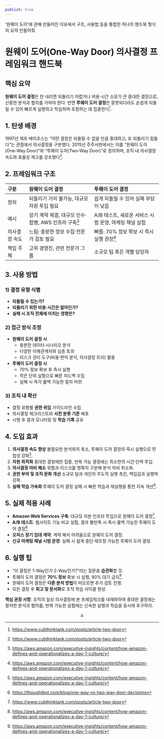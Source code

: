 ```yaml
---
publish: true
---
```


'원웨이 도어'에 관해 만들어진 이유에서 구조, 사용법 등을 통합한 하나의 핸드북 형식의 요약 만들어줘

# 원웨이 도어(One-Way Door) 의사결정 프레임워크 핸드북

## 핵심 요약

**원웨이 도어 결정**은 한 내리면 되돌리기 어렵거나 비용·시간 소모가 큰 중대한 결정으로, 신중한 분석과 협의를 거쳐야 한다. 반면 **투웨이 도어 결정**은 잘못되더라도 손쉽게 되돌릴 수 있어 빠르게 실행하고 학습하며 조정하는 데 집중한다[^1].

## 1. 탄생 배경

1997년 제프 베이조스는 “어떤 결정은 되돌릴 수 없을 만큼 중대하고, 또 되돌리기 힘들다”는 관점에서 의사결정을 구분했다. 2015년 주주서한에서는 이를 “원웨이 도어(One-Way Door)”와 “투웨이 도어(Two-Way Door)”로 정의하며, 조직 내 의사결정 속도와 효율성 제고를 강조했다[^1].

## 2. 프레임워크 구조

| 구분 | 원웨이 도어 결정 | 투웨이 도어 결정 |
| :-- | :-- | :-- |
| 정의 | 되돌리기 거의 불가능, 대규모 자원 투입 필요 | 쉽게 되돌릴 수 있어 실패 부담이 낮음 |
| 예시 | 장기 계약 체결, 대규모 인수·합병, AWS 인프라 구축[^2] | A/B 테스트, 새로운 서비스 시범 운영, 마케팅 채널 실험 |
| 의사결정 속도 | 느림: 충분한 정보 수집·전문가 검토 필요 | 빠름: 70% 정보 확보 시 즉시 실행 권장[^2] |
| 책임 주체 | 고위 경영진, 관련 전문가 그룹 | 소규모 팀 혹은 개별 담당자 |

## 3. 사용 방법

### 1) 결정 유형 식별

- **되돌릴 수 있는가?**
- **되돌리기 위한 비용·시간은 얼마인가?**
- **실패 시 조직 전체에 미치는 영향은?**


### 2) 접근 방식 조정

- **원웨이 도어 결정 시**
    - 충분한 데이터·시나리오 분석
    - 다양한 이해관계자와 심층 토의
    - 리스크 관리 도구(비용·편익 분석, 의사결정 트리) 활용
- **투웨이 도어 결정 시**
    - 70% 정보 확보 후 즉시 실행
    - 작은 단위 실험으로 빠른 피드백 수집
    - 실패 시 즉각 롤백 가능한 절차 마련


### 3) 조직 내 확산

- 결정 유형별 **권한 위임** 가이드라인 수립
- 의사결정 체크리스트와 **사전 분류 기준** 배포
- 시행 후 결과 모니터링 및 **학습 기록** 공유


## 4. 도입 효과

1. **의사결정 속도 향상**
불필요한 분석회의 축소, 투웨이 도어 결정의 즉시 실행으로 민첩성 강화[^2].
2. **자원 최적화**
중대한 결정에만 집중, 반복 가능 결정에는 최소한의 시간·인력 투입.
3. **의사결정 마비 해소**
위험과 리스크를 명확히 구분해 분석 마비 최소화.
4. **권한 부여 및 조직 문화 개선**
소규모 팀과 개인의 주도적 실행 촉진, 책임감과 실행력 강화.
5. **실패 학습 가속화**
투웨이 도어 결정 실패 시 빠른 학습과 재실행을 통한 지속 개선[^3].

## 5. 실제 적용 사례

- **Amazon Web Services 구축**: 대규모 자본·인프라 투입으로 원웨이 도어 결정[^1].
- **A/B 테스트**: 웹사이트 기능 비교 실험, 결과 불만족 시 즉시 롤백 가능한 투웨이 도어 결정[^2].
- **오피스 장기 임대 계약**: 계약 해지 어려움으로 원웨이 도어 결정.
- **신규 마케팅 채널 시범 운영**: 실패 시 쉽게 중단·재조정 가능한 투웨이 도어 결정.


## 6. 실행 팁

- “이 결정은 1-Way인가 2-Way인가?”라는 질문을 **습관화**할 것.
- 투웨이 도어 결정은 **70% 정보** 확보 시 실행, 90% 대기 금지[^2].
- 원웨이 도어 결정은 **다른 분석 방법**이 떠오르면 추가 검토 진행.
- 모든 결정 후 **회고 및 문서화**로 조직 학습 사이클 완성.

**핵심 권장 사항**: 조직의 일상 의사결정에 본 프레임워크를 내재화하여 중대한 결정에는 철저한 분석과 협의를, 반복 가능한 실험에는 신속한 실행과 학습을 동시에 추구하라.

<div style="text-align: center">⁂</div>

[^1]: https://www.cubthinktank.com/posts/article-two-door

[^2]: https://aws.amazon.com/executive-insights/content/how-amazon-defines-and-operationalizes-a-day-1-culture/

[^3]: https://thoughtbot.com/blog/one-way-vs-two-way-door-decisions

[^4]: https://shit.management/one-way-and-two-way-door-decisions/

[^5]: https://www.linkedin.com/pulse/power-decision-making-one-way-vs-two-way-doors-amazon-venkatesan-8kdkc

[^6]: https://www.linkedin.com/posts/jasonyoong_jeff-bezos-explains-the-difference-between-activity-7244164615729733632-tDdM

[^7]: https://brunch.co.kr/@sacony/136

[^8]: https://www.ideatovalue.com/inno/nickskillicorn/2024/08/one-way-door-decisions-or-two-way-door-decisions/

[^9]: https://www.linkedin.com/pulse/jeff-bezos-decision-making-rules-thomas-chua-qhqyc

[^10]: https://www.jameswarrick.com/one-way-door-decisions/

[^11]: https://sebastianhallqvist.substack.com/p/one-way-doors-two-way-doors

[^12]: https://www.scarletink.com/p/from-one-way-to-two-way-doors-rethinking

[^13]: https://www.inc.com/jeff-haden/amazon-founder-jeff-bezos-this-is-how-successful-people-make-such-smart-decisions.html

[^14]: https://blueprints.guide/posts/one-way-vs-two-way-doors

[^15]: https://www.youtube.com/watch?v=rxsdOQa_QkM

[^16]: https://www.reddit.com/r/coolguides/comments/18t1a92/a_cool_guide_to_jeff_bezoss_decisionmaking_model/

